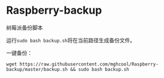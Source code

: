 # Raspberry-backup
树莓派备份脚本

运行`sudo bash backup.sh`将在当前路径生成备份文件。

一键备份：
```
wget https://raw.githubusercontent.com/mghcool/Raspberry-backup/master/backup.sh && sudo bash backup.sh
```
